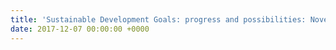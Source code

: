 ```yaml
---
title: 'Sustainable Development Goals: progress and possibilities: November 2017'
date: 2017-12-07 00:00:00 +0000
---
```

